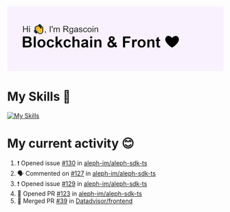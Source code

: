 <!--
**Rgascoin/Rgascoin** is a ✨ _special_ ✨ repository because its `README.md` (this file) appears on your GitHub profile.
-->

![image info](./header.png)


# My Skills 🌟

[![My Skills](https://skillicons.dev/icons?i=solidity,nextjs,tailwind,react,nodejs,ts,docker,jest,py,postgres,git,bash,cpp)](https://skillicons.dev)


# My current activity 😊

<!--START_SECTION:activity-->
1. ❗️ Opened issue [#130](https://github.com/aleph-im/aleph-sdk-ts/issues/130) in [aleph-im/aleph-sdk-ts](https://github.com/aleph-im/aleph-sdk-ts)
2. 🗣 Commented on [#127](https://github.com/aleph-im/aleph-sdk-ts/issues/127) in [aleph-im/aleph-sdk-ts](https://github.com/aleph-im/aleph-sdk-ts)
3. ❗️ Opened issue [#129](https://github.com/aleph-im/aleph-sdk-ts/issues/129) in [aleph-im/aleph-sdk-ts](https://github.com/aleph-im/aleph-sdk-ts)
4. 💪 Opened PR [#123](https://github.com/aleph-im/aleph-sdk-ts/pull/123) in [aleph-im/aleph-sdk-ts](https://github.com/aleph-im/aleph-sdk-ts)
5. 🎉 Merged PR [#39](https://github.com/Datadvisor/frontend/pull/39) in [Datadvisor/frontend](https://github.com/Datadvisor/frontend)
<!--END_SECTION:activity-->

